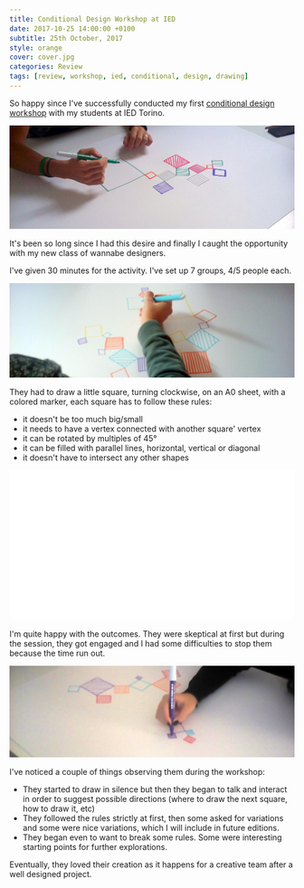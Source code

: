 ```yaml
---
title: Conditional Design Workshop at IED
date: 2017-10-25 14:00:00 +0100
subtitle: 25th October, 2017
style: orange
cover: cover.jpg
categories: Review
tags: [review, workshop, ied, conditional, design, drawing]
---
```


So happy since I've successfully conducted my first [conditional design workshop](https://conditionaldesign.org/) with my students at IED Torino.

![](../assets/posts/conditional-design-workshop-ied/cover.jpg)

It's been so long since I had this desire and finally I caught the opportunity with my new class of wannabe designers.

I've given 30 minutes for the activity. I've set up 7 groups,  4/5 people each.

![](../assets/posts/conditional-design-workshop-ied/4.jpg)

They had to draw a little square, turning clockwise, on an A0 sheet, with a colored marker, each square has to follow these rules:

- it doesn't be too much big/small
- it needs to have a vertex connected with another square' vertex
- it can be rotated by multiples of 45°
- it can be filled with parallel lines, horizontal, vertical or diagonal
- it doesn't have to intersect any other shapes

![](../assets/posts/conditional-design-workshop-ied/rules.gif)

I'm quite happy with the outcomes. They were skeptical at first but during the session, they got engaged and I had some difficulties to stop them because the time run out.

![](../assets/posts/conditional-design-workshop-ied/3.jpg)

I've noticed a couple of things observing them during the workshop:

- They started to draw in silence but then they began to talk and interact in order to suggest possible directions (where to draw the next square, how to draw it, etc)
- They followed the rules strictly at first, then some asked for variations and some were nice variations, which I will include in future editions.
- They began even to want to break some rules. Some were interesting starting points for further explorations.

Eventually, they loved their creation as it happens for a creative team after a well designed project.